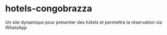 # hotels-congobrazza
Un site dynamique pour présenter des hôtels et permettre la réservation via WhatsApp

